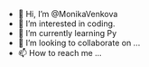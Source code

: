 - 👋 Hi, I’m @MonikaVenkova
- 👀 I’m interested in coding.
- 🌱 I’m currently learning Py
- 💞️ I’m looking to collaborate on ...
- 📫 How to reach me ...

<!---
MonikaVenkova/MonikaVenkova is a ✨ special ✨ repository because its `README.md` (this file) appears on your GitHub profile.
You can click the Preview link to take a look at your changes.
--->
